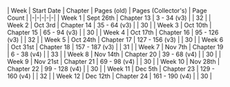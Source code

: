 | Week | Start Date | Chapter | Pages (old) | Pages (Collector's) | Page Count |
|-|-|-|-|-|
| Week 1  | Sept 26th | Chapter 13 | 3 - 34 (v3) |  | 32 |
| Week 2  | Oct 3rd | Chapter 14 | 35 - 64 (v3) |  | 30 |
| Week 3  | Oct 10th | Chapter 15 | 65 - 94 (v3) |  | 30 |
| Week 4  | Oct 17th | Chapter 16 | 95 - 126 (v3) |  | 32 |
| Week 5  | Oct 24th | Chapter 17 | 127 - 156 (v3) |  | 30 |
| Week 6  | Oct 31st | Chapter 18 | 157 - 187 (v3) |  | 31 |
| Week 7  | Nov 7th | Chapter 19 | 6 - 38 (v4) |  | 33 |
| Week 8  | Nov 14th | Chapter 20 | 39 - 68 (v4) |  | 30 |
| Week 9  | Nov 21st | Chapter 21 | 69 - 98 (v4) |  | 30 |
| Week 10 | Nov 28th | Chapter 22 | 99 - 128 (v4) |  | 30 |
| Week 11 | Dec 5th | Chapter 23 | 129 - 160 (v4) |  | 32 |
| Week 12 | Dec 12th | Chapter 24 | 161 - 190 (v4) |  | 30 |
